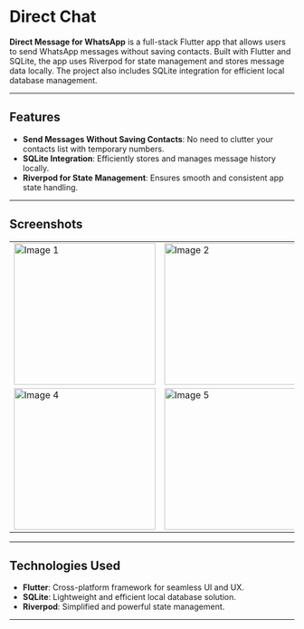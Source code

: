 # Direct Chat

**Direct Message for WhatsApp** is a full-stack Flutter app that allows users to send WhatsApp messages without saving contacts. Built with Flutter and SQLite, the app uses Riverpod for state management and stores message data locally. The project also includes SQLite integration for efficient local database management.

---

## Features

- **Send Messages Without Saving Contacts**: No need to clutter your contacts list with temporary numbers.
- **SQLite Integration**: Efficiently stores and manages message history locally.
- **Riverpod for State Management**: Ensures smooth and consistent app state handling.

---

## Screenshots

<table>
  <tr>
    <td><img src="https://github.com/user-attachments/assets/4e732a0e-dcc6-4655-8d11-b996ee8cc4ff" alt="Image 1" width="250"></td>
    <td><img src="https://github.com/user-attachments/assets/f3f8a09f-438f-4ffa-9243-41ef961cfd53" alt="Image 2" width="250"></td>
    <td><img src="https://github.com/user-attachments/assets/a1cda03f-9ce7-4b0b-b828-c96d018b06de" alt="Image 3" width="250"></td>
  </tr>
  <tr>
    <td><img src="https://github.com/user-attachments/assets/068a4910-f1ad-4445-9927-8c71f55dfa8d" alt="Image 4" width="250"></td>
    <td><img src="https://github.com/user-attachments/assets/47783682-d335-4bbe-9ba2-7082f9fde79b" alt="Image 5" width="250"></td>
    <td><img src="https://github.com/user-attachments/assets/7a5941e2-cd4a-49d7-afe2-6662401c8b74" alt="Image 6" width="250"></td>
  </tr>
</table>

---

## Technologies Used

- **Flutter**: Cross-platform framework for seamless UI and UX.
- **SQLite**: Lightweight and efficient local database solution.
- **Riverpod**: Simplified and powerful state management.

---

